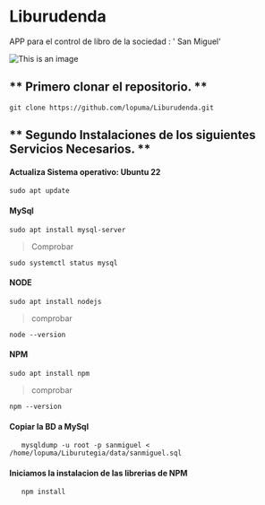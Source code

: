 # Liburudenda

APP para el control de libro de la sociedad : ' San Miguel'

![This is an image](https://github.com/lopuma/Liburudenda/blob/master/src/public/img/APPLiburutegia.png)

## ** Primero clonar el repositorio. **


`git clone https://github.com/lopuma/Liburudenda.git`


## ** Segundo Instalaciones de los siguientes Servicios Necesarios. **


#### Actualiza Sistema operativo: Ubuntu 22
    
```console
sudo apt update
```
#### MySql

```console
sudo apt install mysql-server
```
  > Comprobar
```console   
sudo systemctl status mysql
```
#### NODE
```console
sudo apt install nodejs
```
   > comprobar
```console
node --version
```
#### NPM
```console
sudo apt install npm
```
   > comprobar
```console
npm --version
```

#### Copiar la BD a MySql
```console
   mysqldump -u root -p sanmiguel < /home/lopuma/Liburutegia/data/sanmiguel.sql
```
#### Iniciamos la instalacion de las librerias de NPM 
```console
   npm install
```